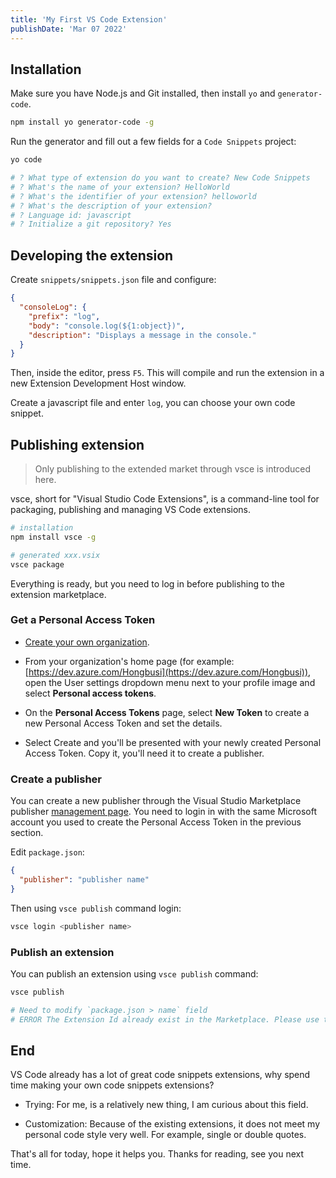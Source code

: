 ```yaml
---
title: 'My First VS Code Extension'
publishDate: 'Mar 07 2022'
---
```


## Installation

Make sure you have Node.js and Git installed, then install `yo` and `generator-code`.

``` bash
npm install yo generator-code -g
```

Run the generator and fill out a few fields for a `Code Snippets` project:

``` bash
yo code

# ? What type of extension do you want to create? New Code Snippets
# ? What's the name of your extension? HelloWorld
# ? What's the identifier of your extension? helloworld
# ? What's the description of your extension?
# ? Language id: javascript
# ? Initialize a git repository? Yes
```

## Developing the extension

Create `snippets/snippets.json` file and configure:

``` json
{
  "consoleLog": {
    "prefix": "log",
    "body": "console.log(${1:object})",
    "description": "Displays a message in the console."
  }
}
```

Then, inside the editor, press `F5`. This will compile and run the extension in a new Extension Development Host window.

Create a javascript file and enter `log`, you can choose your own code snippet.

## Publishing extension

> Only publishing to the extended market through vsce is introduced here.

vsce, short for "Visual Studio Code Extensions", is a command-line tool for packaging, publishing and managing VS Code extensions.

``` bash
# installation
npm install vsce -g

# generated xxx.vsix 
vsce package
```

Everything is ready, but you need to log in before publishing to the extension marketplace.

### Get a Personal Access Token

- [Create your own organization](https://docs.microsoft.com/zh-cn/azure/devops/organizations/accounts/create-organization?view=azure-devops).

- From your organization's home page (for example: [https://dev.azure.com/Hongbusi](https://dev.azure.com/Hongbusi)), open the User settings dropdown menu next to your profile image and select **Personal access tokens**.

- On the **Personal Access Tokens** page, select **New Token** to create a new Personal Access Token and set the details.

- Select Create and you'll be presented with your newly created Personal Access Token. Copy it, you'll need it to create a publisher.

### Create a publisher

You can create a new publisher through the Visual Studio Marketplace publisher [management page](https://marketplace.visualstudio.com/manage). You need to login in with the same Microsoft account you used to create the Personal Access Token in the previous section.

Edit `package.json`:

``` json
{
  "publisher": "publisher name"
}
```

Then using `vsce publish` command login:

``` bash
vsce login <publisher name>
```

### Publish an extension

You can publish an extension using `vsce publish` command:

``` bash
vsce publish

# Need to modify `package.json > name` field
# ERROR The Extension Id already exist in the Marketplace. Please use the different Id.
```

## End

VS Code already has a lot of great code snippets extensions, why spend time making your own code snippets extensions?

- Trying: For me, is a relatively new thing, I am curious about this field.

- Customization: Because of the existing extensions, it does not meet my personal code style very well. For example, single or double quotes.

That's all for today, hope it helps you. Thanks for reading, see you next time.
